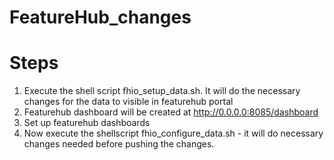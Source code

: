 # FeatureHub_changes

# Steps
1. Execute the shell script fhio_setup_data.sh. It will do the necessary changes for the data to visible in featurehub portal
2. Featurehub dashboard will be created at http://0.0.0.0:8085/dashboard
3. Set up featurehub dashboards
4. Now execute the shellscript fhio_configure_data.sh - it will do necessary changes needed before pushing the changes.
